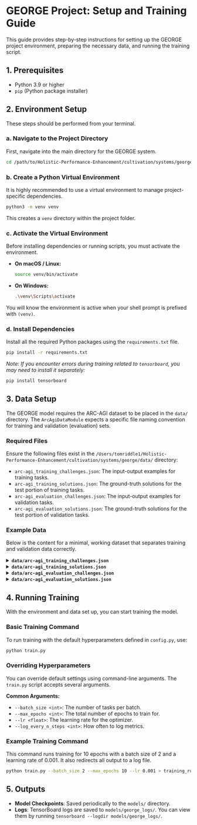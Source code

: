 # GEORGE Project: Setup and Training Guide

This guide provides step-by-step instructions for setting up the GEORGE project environment, preparing the necessary data, and running the training script.

## 1. Prerequisites

- Python 3.9 or higher
- `pip` (Python package installer)

## 2. Environment Setup

These steps should be performed from your terminal.

### a. Navigate to the Project Directory

First, navigate into the main directory for the GEORGE system.

```bash
cd /path/to/Holistic-Performance-Enhancement/cultivation/systems/george/
```

### b. Create a Python Virtual Environment

It is highly recommended to use a virtual environment to manage project-specific dependencies.

```bash
python3 -m venv venv
```

This creates a `venv` directory within the project folder.

### c. Activate the Virtual Environment

Before installing dependencies or running scripts, you must activate the environment.

- **On macOS / Linux:**
  ```bash
  source venv/bin/activate
  ```
- **On Windows:**
  ```bash
  .\venv\Scripts\activate
  ```

You will know the environment is active when your shell prompt is prefixed with `(venv)`.

### d. Install Dependencies

Install all the required Python packages using the `requirements.txt` file.

```bash
pip install -r requirements.txt
```
*Note: If you encounter errors during training related to `tensorboard`, you may need to install it separately:*
```bash
pip install tensorboard
```

## 3. Data Setup

The GEORGE model requires the ARC-AGI dataset to be placed in the `data/` directory. The `ArcAgiDataModule` expects a specific file naming convention for training and validation (evaluation) sets.

### Required Files

Ensure the following files exist in the `/Users/tomriddle1/Holistic-Performance-Enhancement/cultivation/systems/george/data/` directory:

- `arc-agi_training_challenges.json`: The input-output examples for training tasks.
- `arc-agi_training_solutions.json`: The ground-truth solutions for the test portion of training tasks.
- `arc-agi_evaluation_challenges.json`: The input-output examples for validation tasks.
- `arc-agi_evaluation_solutions.json`: The ground-truth solutions for the test portion of validation tasks.

### Example Data

Below is the content for a minimal, working dataset that separates training and validation data correctly.

<details>
<summary><b><code>data/arc-agi_training_challenges.json</code></b></summary>

```json
{
  "task_identity_001": {
    "train": [
      {
        "input": [[1, 0], [0, 0]],
        "output": [[1, 0], [0, 0]]
      }
    ],
    "test": [
      {
        "input": [[0, 2], [0, 0]]
      }
    ]
  },
  "task_change_002": {
    "train": [
      {
        "input": [[3, 0], [0, 0]],
        "output": [[4, 0], [0, 0]]
      }
    ],
    "test": [
      {
        "input": [[5, 0], [0, 0]]
      }
    ]
  }
}
```
</details>

<details>
<summary><b><code>data/arc-agi_training_solutions.json</code></b></summary>

```json
{
  "task_identity_001": {
    "test": {
      "output": [[0, 2], [0, 0]]
    }
  },
  "task_change_002": {
    "test": {
      "output": [[0, 6], [0, 0]]
    }
  }
}
```
</details>

<details>
<summary><b><code>data/arc-agi_evaluation_challenges.json</code></b></summary>

```json
{
  "val_task_identity_003": {
    "train": [
      {
        "input": [[7, 7], [0, 0]],
        "output": [[7, 7], [0, 0]]
      }
    ],
    "test": [
      {
        "input": [[8, 0], [8, 0]]
      }
    ]
  },
  "val_task_change_004": {
    "train": [
      {
        "input": [[1, 1], [0, 0]],
        "output": [[2, 2], [0, 0]]
      }
    ],
    "test": [
      {
        "input": [[3, 3], [0, 0]]
      }
    ]
  }
}
```
</details>

<details>
<summary><b><code>data/arc-agi_evaluation_solutions.json</code></b></summary>

```json
{
  "val_task_identity_003": {
    "test": {
      "output": [[8, 0], [8, 0]]
    }
  },
  "val_task_change_004": {
    "test": {
      "output": [[4, 4], [0, 0]]
    }
  }
}
```
</details>

## 4. Running Training

With the environment and data set up, you can start training the model.

### Basic Training Command

To run training with the default hyperparameters defined in `config.py`, use:

```bash
python train.py
```

### Overriding Hyperparameters

You can override default settings using command-line arguments. The `train.py` script accepts several arguments.

**Common Arguments:**
- `--batch_size <int>`: The number of tasks per batch.
- `--max_epochs <int>`: The total number of epochs to train for.
- `--lr <float>`: The learning rate for the optimizer.
- `--log_every_n_steps <int>`: How often to log metrics.

### Example Training Command

This command runs training for 10 epochs with a batch size of 2 and a learning rate of 0.001. It also redirects all output to a log file.

```bash
python train.py --batch_size 2 --max_epochs 10 --lr 0.001 > training_run.log 2>&1
```

## 5. Outputs

- **Model Checkpoints**: Saved periodically to the `models/` directory.
- **Logs**: TensorBoard logs are saved to `models/george_logs/`. You can view them by running `tensorboard --logdir models/george_logs/`.
